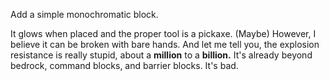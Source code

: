 Add a simple monochromatic block.

It glows when placed and the proper tool is a pickaxe. (Maybe)
However, I believe it can be broken with bare hands.
And let me tell you, the explosion resistance is really stupid, about a **million** to a **billion.**
It's already beyond bedrock, command blocks, and barrier blocks.
It's bad.

